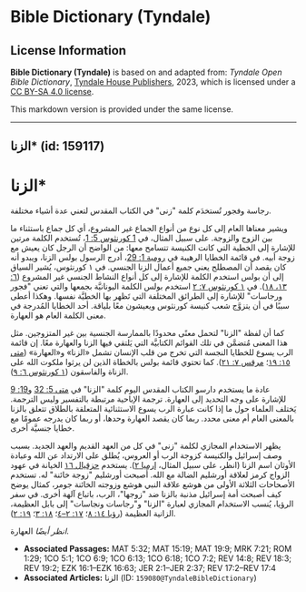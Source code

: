 # Bible Dictionary (Tyndale)

## License Information

**Bible Dictionary (Tyndale)** is based on and adapted from: _Tyndale Open Bible Dictionary_, [Tyndale House Publishers](https://tyndaleopenresources.com/), 2023, which is licensed under a [CC BY-SA 4.0 license](https://creativecommons.org/licenses/by-sa/4.0/legalcode.en).

This markdown version is provided under the same license.



--------------------------------

## الزنا* (id: 159117)

الزنا\*
=======

رجاسة وفجور تُستخدَم كلمة "زنى" في الكتاب المقدس لتعني عدة أشياء مختلفة.

ويشير معناها العام إلى كل نوع من أنواع الجماع غير المشروع، أي كل جماع باستثناء ما بين الزوج والزوجة. على سبيل المثال، في [1 كورنثوس 5: 1](https://ref.ly/1Cor5:1)، تُستخدم الكلمة مرتين للإشارة إلى الخطية التي كانت الكنيسة تتسامح معها: من الواضح أن الرجل كان يعيش مع زوجة أبيه. في قائمة الخطايا الرهيبة في [رومية 1: 29](https://ref.ly/Rom1:29)، أدرج الرسول بولس الزنا، ويبدو أنه كان يقصد أن المصطلح يعني جميع أعمال الزنا الجنسي. في ١ كورنثوس، يُشير السياق إلى أن بولس استخدم الكلمة للإشارة إلى كل أنواع النشاط الجنسي غير المشروع ([٦: ١٣، ١٨](https://ref.ly/1Cor6:13)). في [١ كورنثوس ٧: ٢](https://ref.ly/1Cor7:2) استخدم بولس الكلمة اليونانيَّة بجمعها والتي تعني "فجور ورجاسات" للإشارة إلى الطرائق المختلفة التي تَظهر بها الخطيَّة نفسها. وهكذا أعطى سببًا في أن يتزوَّج شعب كنيسة كورنثوس ويعيشون معًا بلياقة. أحد الخطايا المُدرجة في معنى الكلمة العام هو العهارة.

كما أن لفظة "الزنا" لتحمل معنًى محدودًا بالممارسة الجنسية بين غير المتزوجين. مثل هذا المعنى مُتضمَّن في تلك القوائم الكتابيَّة التي يَلتقي فيها الزنا والعهارة معًا. إن قائمة الرب يسوع للخطايا النجسة التي تخرج من قلب الإنسان تشمل «الزنا» و«العهارة» ([متى ١٥: ١٩](https://ref.ly/Matt15:19)؛ [مرقس ٧: ٢١](https://ref.ly/Mark7:21)). كما تحتوي قائمة بولس بالخطاة الذين لن يرثوا ملكوت الله على الزناة والفاسقون ([١ كورنثوس ٦: ٩](https://ref.ly/1Cor6:9)).

عادة ما يستخدم دارسو الكتاب المقدس اليوم كلمة "الزنا" في [متى 5: 32](https://ref.ly/Matt5:32) و[19: 9](https://ref.ly/Matt19:9) للإشارة على وجه التحديد إلى العهارة. ترجمة الإباحية مرتبطة بالتفسير وليس الترجمة. يَختلف العلماء حول ما إذا كانت عبارة الرب يسوع الاستثنائية المتعلقة بالطلاق تتعلق بالزنا بالمعنى العام أم معنى محدد. ربما كان يقصد العهارة وحدها، أو ربما كان يدرجه عمومًا مع خطايا جنسيَّة أخرى.

يظهر الاستخدام المجازي لكلمة "زنى" في كل من العهد القديم والعهد الجديد. بسبب وصف إسرائيل والكنيسة كزوجة الرب أو العروس، يُطلق على الارتداد عن الله وعبادة الأوثان اسم الزنا (انظر، على سبيل المثال، [إرميا ٢](https://ref.ly/Jer2:1-Jer2:37)). يستخدم [حزقيال ١٦](https://ref.ly/Ezek16:1-Ezek16:63) الخيانة في عهود الزواج كرمز لعلاقة أورشليم الضالة مع الله. أصبحت أورشليم "زوجة خائنة" له. تستخدم الأصحاحات الثلاثة الأولى من هوشع علاقة النبي هوشع وزوجته الخائنة جومر، كمثال يوضح كيف أصبحت أمة إسرائيل مذنبة بالزنا ضد "زوجها"، الرب، باتباع آلهة أخرى. في سفر الرؤيا، يُنسب الاستخدام المجازي لعبارة "الزنا" و"رجاسات ونجاسات" إلى بابل العظيمة، الزانية العظيمة ([رؤيا ١٤: ٨](https://ref.ly/Rev14:8)؛ [١٧: ٢–٤](https://ref.ly/Rev17:2-Rev17:4)؛ [١٨: ٣](https://ref.ly/Rev18:3)؛ [١٩: ٢](https://ref.ly/Rev19:2)).

*انظر أيضًا* العهارة.

* **Associated Passages:** MAT 5:32; MAT 15:19; MAT 19:9; MRK 7:21; ROM 1:29; 1CO 5:1; 1CO 6:9; 1CO 6:13; 1CO 6:18; 1CO 7:2; REV 14:8; REV 18:3; REV 19:2; EZK 16:1–EZK 16:63; JER 2:1–JER 2:37; REV 17:2–REV 17:4
* **Associated Articles:** الزنا (ID: `159080@TyndaleBibleDictionary`)

